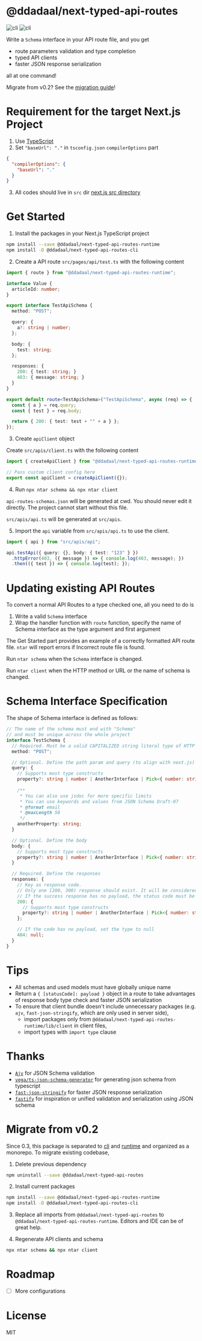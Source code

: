 # @ddadaal/next-typed-api-routes

![cli](https://img.shields.io/npm/v/@ddadaal/next-typed-api-routes-runtime?label=runtime)
![cli](https://img.shields.io/npm/v/@ddadaal/next-typed-api-routes-cli?label=cli)

Write a `Schema` interface in your API route file, and you get

- route parameters validation and type completion
- typed API clients
- faster JSON response serialization

all at one command!

Migrate from v0.2? See the [migration guide](#migrate-from-v02)!

# Requirement for the target Next.js Project

1. Use [TypeScript](https://nextjs.org/docs/basic-features/typescript)
2. Set `"baseUrl": "."` in `tsconfig.json` `compilerOptions` part

```json
{
  "compilerOptions": {
    "baseUrl": "."
  }
}
```
3. All codes should live in `src` dir [next.js src directory](https://nextjs.org/docs/advanced-features/src-directory)

# Get Started

1. Install the packages in your Next.js TypeScript project

```bash
npm install --save @ddadaal/next-typed-api-routes-runtime
npm install -D @ddadaal/next-typed-api-routes-cli
```

2. Create a API route `src/pages/api/test.ts` with the following content

```ts
import { route } from "@ddadaal/next-typed-api-routes-runtime";

interface Value {
  articleId: number;
}

export interface TestApiSchema {
  method: "POST";

  query: {
    a?: string | number;
  };

  body: {
    test: string;
  };

  responses: {
    200: { test: string; }
    403: { message: string; }
  }
}

export default route<TestApiSchema>("TestApiSchema", async (req) => {
  const { a } = req.query;
  const { test } = req.body;

  return { 200: { test: test + "" + a } };
});
```

3. Create `apiClient` object

Create `src/apis/client.ts` with the following content

```ts
import { createApiClient } from "@ddadaal/next-typed-api-routes-runtime/lib/client";

// Pass custom client config here
export const apiClient = createApiClient({});
```

4. Run `npx ntar schema && npx ntar client`

`api-routes-schemas.json` will be generated at cwd. You should never edit it directly. The project cannot start without this file.

`src/apis/api.ts` will be generated at `src/apis`.

5. Import the `api` variable from `src/apis/api.ts` to use the client.

```ts
import { api } from "src/apis/api";

api.testApi({ query: {}, body: { test: "123" } })
  .httpError(403, ({ message }) => { console.log(403, message); })
  .then(({ test }) => { console.log(test); });
```

# Updating existing API Routes

To convert a normal API Routes to a type checked one, all you need to do is

1. Write a valid `Schema` interface
2. Wrap the handler function with `route` function, specify the name of Schema interface as the type argument and first argument

The Get Started part provides an example of a correctly formatted API route file. `ntar` will report errors if Incorrect route file is found.

Run `ntar schema` when the `Schema` interface is changed.

Run `ntar client` when the HTTP method or URL or the name of schema is changed.

# Schema Interface Specification

The shape of Schema interface is defined as follows:

```ts
// The name of the schema must end with "Schema"
// and must be unique across the whole project
interface TestSchema {
  // Required. Must be a valid CAPITALIZED string literal type of HTTP method (GET, POST, PATCH)
  method: "POST";

  // Optional. Define the path param and query (to align with next.js)
  query: {
    // Supports most type constructs
    property?: string | number | AnotherInterface | Pick<{ number: string }, "number">;
    
    /**
     * You can also use jsdoc for more specific limits
     * You can use keywords and values from JSON Schema Draft-07
     * @format email
     * @maxLength 50
     */
    anotherProperty: string;
  }

  // Optional. Define the body
  body: {
    // Supports most type constructs
    property?: string | number | AnotherInterface | Pick<{ number: string }, "number">;
  } 

  // Required. Define the responses
  responses: {
    // Key as response code. 
    // Only one [200, 300) response should exist. It will be considered by clients as the success response
    // If the success response has no payload, the status code must be 204.
    200: {
      // Supports most type constructs
      property?: string | number | AnotherInterface | Pick<{ number: string }, "number">;
    };

    // If the code has no payload, set the type to null
    404: null;
  }
}
```

# Tips

- All schemas and used models must have globally unique name
- Return a `{ [statusCode]: payload }` object in a route to take advantages of response body type check and faster JSON serialization
- To ensure that client bundle doesn't include unnecessary packages (e.g. `ajv`, `fast-json-stringify`, which are only used in server side), 
    - import packages only from `@ddadaal/next-typed-api-routes-runtime/lib/client` in client files, 
    - import types with `import type` clause

# Thanks

- [`Ajv`](https://ajv.js.org/) for JSON Schema validation
- [`vega/ts-json-schema-generator`](https://github.com/vega/ts-json-schema-generator) for generating json schema from typescript
- [`fast-json-stringify`](https://github.com/fastify/fast-json-stringify) for faster JSON response serialization
- [`fastify`](https://github.com/fastify/fastify) for inspiration or unified validation and serialization using JSON schema


# Migrate from v0.2

Since 0.3, this package is separated to [cli](packages/cli) and [runtime](packages/runtime) and organized as a monorepo. To migrate existing codebase, 

1. Delete previous dependency

```bash
npm uninstall --save @ddadaal/next-typed-api-routes
```

2. Install current packages

```bash
npm install --save @ddadaal/next-typed-api-routes-runtime
npm install -D @ddadaal/next-typed-api-routes-cli
```

3. Replace all imports from `@ddadaal/next-typed-api-routes` to `@ddadaal/next-typed-api-routes-runtime`. Editors and IDE can be of great help.

4. Regenerate API clients and schema

```bash
npx ntar schema && npx ntar client
```

# Roadmap

- [ ] More configurations

# License

MIT

